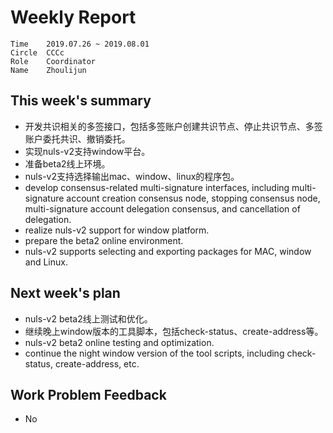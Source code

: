 # Weekly Report
```
Time	2019.07.26 ~ 2019.08.01
Circle	CCCc
Role	Coordinator
Name	Zhoulijun
```
## This week's summary
- 开发共识相关的多签接口，包括多签账户创建共识节点、停止共识节点、多签账户委托共识、撤销委托。
- 实现nuls-v2支持window平台。
- 准备beta2线上环境。
- nuls-v2支持选择输出mac、window、linux的程序包。
- develop consensus-related multi-signature interfaces, including multi-signature account creation consensus node, stopping consensus node, multi-signature account delegation consensus, and cancellation of delegation.
- realize nuls-v2 support for window platform.
- prepare the beta2 online environment.
- nuls-v2 supports selecting and exporting packages for MAC, window and Linux.
## Next week's plan
- nuls-v2 beta2线上测试和优化。
- 继续晚上window版本的工具脚本，包括check-status、create-address等。
- nuls-v2 beta2 online testing and optimization.
- continue the night window version of the tool scripts, including check-status, create-address, etc.
## Work Problem Feedback
- No

